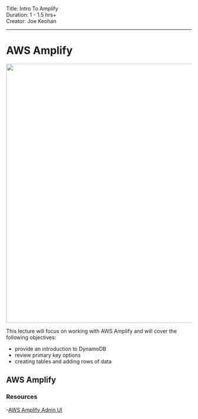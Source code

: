 Title: Intro To Amplify<br>
Duration: 1 - 1.5 hrs+ <br>
Creator:  Joe Keohan<br>

---

# AWS Amplify

<img src="https://i.imgur.com/VM791D9.png" width=700/> 



This lecture will focus on working with AWS Amplify and will cover the following objectives:

- provide an introduction to DynamoDB 
- review primary key options
- creating tables and adding rows of data



## AWS Amplify

### Resources

-[AWS Amplify Adnin UI](https://www.youtube.com/watch?v=p33Q9cT_dNQ)